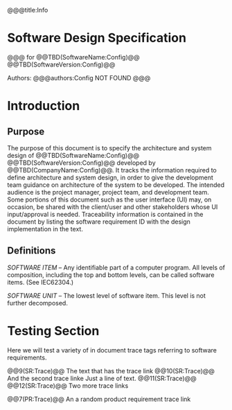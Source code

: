 ﻿@@@title:Info
# Software Design Specification
@@@
for
@@TBD(SoftwareName:Config)@@ @@TBD(SoftwareVersion:Config)@@  
  
Authors:
@@@authors:Config
NOT FOUND
@@@

# Introduction
## Purpose
The purpose of this document is to specify the architecture and system design of 
@@TBD(SoftwareName:Config)@@ @@TBD(SoftwareVersion:Config)@@ developed by @@TBD(CompanyName:Config)@@. 
It tracks the information required to define architecture and system design, in order to give the development 
team guidance on architecture of the system to be developed. The intended audience is the project manager, 
project team, and development team. Some portions of this document such as the user interface (UI) may, on occasion, 
be shared with the client/user and other stakeholders whose UI input/approval is needed. Traceability information is 
contained in the document by listing the software requirement ID with the design implementation in the text. 

## Definitions
*SOFTWARE ITEM* – Any identifiable part of a computer program. All levels of composition, including the top and bottom
levels, can be called software items. (See IEC62304.)

*SOFTWARE UNIT* – The lowest level of software item. This level is not further decomposed.

# Testing Section
Here we will test a variety of in document trace tags referring to software requirements.

@@9(SR:Trace)@@ The text that has the trace link
@@10(SR:Trace)@@ And the second trace linke
Just a line of text.
@@11(SR:Trace)@@ @@12(SR:Trace)@@ Two more trace links

@@7(PR:Trace)@@ An a random product requirement trace link
